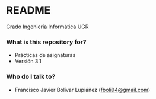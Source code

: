 # README #

Grado Ingeniería Informática UGR

### What is this repository for? ###

* Prácticas de asignaturas
* Versión 3.1

### Who do I talk to? ###

* Francisco Javier Bolívar Lupiáñez (fboli94@gmail.com)